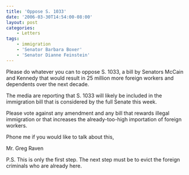 ```yaml
---
title: 'Oppose S. 1033'
date: '2006-03-30T14:54:00-08:00'
layout: post
categories:
    - Letters
tags:
    - immigration
    - 'Senator Barbara Boxer'
    - 'Senator Dianne Feinstein'
---
```


Please do whatever you can to oppose S. 1033, a bill by Senators McCain and Kennedy that would result in 25 million more foreign workers and dependents over the next decade.  
  
The media are reporting that S. 1033 will likely be included in the immigration bill that is considered by the full Senate this week.

Please vote against any amendment and any bill that rewards illegal immigration or that increases the already-too-high importation of foreign workers.

Phone me if you would like to talk about this,

Mr. Greg Raven

P.S. This is only the first step. The next step must be to evict the foreign criminals who are already here.